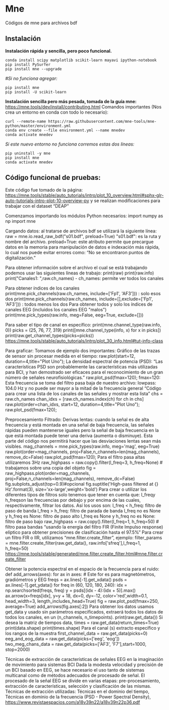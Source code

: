 # Mne
Códigos de mne para archivos bdf 
## Instalación
**Instalación rápida y sencilla, pero poco funcional.**
```
conda install scipy matplotlib scikit-learn mayavi ipython-notebook
pip install PySurfer
pip install mne --upgrade
```
_#Si no funciona agregar:_
```
pip install mne
pip install -U scikit-learn
```
**Instalación sencilla pero más pesada, tomada de la guía mne:** https://mne.tools/dev/install/contributing.html
Comandos importantes (Nos crea un entorno en conda con todo lo necesario):
```
curl --remote-name https://raw.githubusercontent.com/mne-tools/mne-python/master/environment.yml
conda env create --file environment.yml --name mnedev
conda activate mnedev
```
_Si este nuevo entorno no funciona corremos estas dos líneas:_
```
pip uninstall -y mne
pip install mne
conda activate mnedev
```
## Código funcional de pruebas:
Este código fue tomado de la página: https://mne.tools/stable/auto_tutorials/intro/plot_10_overview.html#sphx-glr-auto-tutorials-intro-plot-10-overview-py y se realizan modificaciones para trabajar con el dataset “DEAP”
 
Comenzamos importando los módulos Python necesarios:
import numpy as np
import mne

Cargando datos: al tratarse de archivos bdf se utilizará la siguiente línea:
raw = mne.io.read_raw_bdf("s01.bdf", preload=True)
"s01.bdf": es la ruta y nombre del archivo.
preload=True: este atributo permite que precargue datos en la memoria para manipulación de datos e indexación más rápida, lo cual nos puede evitar errores como: “No se encontraron puntos de digitalización.”

Para obtener información sobre el archivo el cual se está trabajando podemos usar las siguientes líneas de trabajo:
print(raw)
print(raw.info)
print("Canales1: ",raw.ch_names) - ch_names: permite ver todos los canales

Para obtener índices de los canales
print(mne.pick_channels(raw.ch_names, include=['Fp1', 'AF3']))  : solo esos dos
print(mne.pick_channels(raw.ch_names, include=[],exclude=['Fp1', 'AF3'])) : todos menos los dos
Para obtener todos y solo los índices de canales EEG (incluidos los canales EEG "malos")
print(mne.pick_types(raw.info, meg=False, eeg=True, exclude=[]))

Para saber el tipo de canal en específico:
print(mne.channel_type(raw.info, 0))
picks = (25, 76, 77, 319)
print([mne.channel_type(info, x) for x in picks])
print(raw.get_channel_types(picks=picks))
https://mne.tools/stable/auto_tutorials/intro/plot_30_info.html#tut-info-class

Para graficar: Tomamos de ejemplo dos importantes:
Gráfico de las trazas de sensor sin procesar medida en el tiempo:
raw.plot(start=12, duration=4,title="Plot Uno");
La densidad espectral de potencia (PSD): 
“Las características PSD son probablemente las características más utilizadas para BCI, y han demostrado ser eficaces para el reconocimiento de un gran número de señales neurofisiológicas.”
raw.plot_psd(fmax=120);
fmax=120: Esta frecuencia se toma del filtro pasa baja de nuestro archivo: lowpass: 104.0 Hz y no puede ser mayor a la mitad de la frecuencia general
“Código para crear una lista de los canales de las señales y mostrar esta lista”
chs = raw.ch_names
chan_idxs = [raw.ch_names.index(ch) for ch in chs]
raw.plot(order=chan_idxs, start=12, duration=4,title="Plot Uno");
raw.plot_psd(fmax=120); 

Preprocesamiento
Filtrado:
Derivas lentas: cuando la señal es de alta frecuencia y está montada en una señal de baja frecuencia, las señales rápidas pueden mantenerse iguales pero la señal de baja frecuencia en la que está montada puede tener una deriva (aumenta o disminuye).
Esta parte del código nos permitirá hacer que las desviaciones lentas sean más visibles.
mag_channels = mne.pick_types(raw.info, meg='mag', eeg=True)
raw.plot(order=mag_channels, proj=False,n_channels=len(mag_channels), remove_dc=False)
raw.plot_psd(fmax=120);
Para el filtro pasa altas utilizaremos 3Hz
raw_highpass = raw.copy().filter(l_freq=3, h_freq=None) # trabajamos sobre una copia del objeto
fig = raw_highpass.plot(order=mag_channels, proj=False,n_channels=len(mag_channels), remove_dc=False)
fig.subplots_adjust(top=0.9)#opcional
fig.suptitle('High-pass filtered at {} Hz'.format(3), size='xx-large',weight='bold')
Para crear o utilizar los diferentes tipos de filtros solo tenemos que tener en cuenta que: l_freqy h_freqson las frecuencias por debajo y por encima de las cuales, respectivamente, filtrar los datos. Así los usos son:
l_freq < h_freq: filtro de paso de banda
l_freq > h_freq: filtro de parada de banda
l_freq no es None y h_freq es None: filtro de paso alto
l_freq es None y h_freq no es None: filtro de paso bajo
raw_highpass = raw.copy().filter(l_freq=1, h_freq=50) # filtro pasa bandas
“usando la energía del filtro FIR (Finite Impulso response) elíptico para obtener precisiones de clasificación hasta el 97.5%”
Para crear un filtro FIR o IIR, utilizamos “mne.filter.create_filter”, ejemplo: 
filter_params = mne.filter.create_filter(raw.get_data(), raw.info['sfreq'],l_freq=1, h_freq=50)
https://mne.tools/stable/generated/mne.filter.create_filter.html#mne.filter.create_filter

Obtener la potencia espectral en el espacio de la frecuencia para el ruido:
def add_arrows(axes):
	for ax in axes: # Este for es para magnetómetros, gradiómetros y EEG
		freqs = ax.lines[-1].get_xdata()
		psds = ax.lines[-1].get_ydata()
		for freq in (60, 120, 180, 240):
			idx = np.searchsorted(freqs, freq)
			y = psds[(idx - 4):(idx + 5)].max()
ax.arrow(x=freqs[idx], y=y + 18, dx=0, dy=-12, color='red',width=0.1, head_width=3, length_includes_head=True)
fig = raw.plot_psd(fmax=250, average=True)
add_arrows(fig.axes[:2])
Para obtener los datos usamos get_data y usado sin parámetros especificados, extraerá todos los datos de todos los canales, en un (n_channels, n_timepoints).
print(raw.get_data())
Si desea la matriz de tiempos
data, times = raw.get_data(return_times=True)
print(data.shape)
print(times.shape)
Para el canal (s) extracto específico y los rangos de la muestra
first_channel_data = raw.get_data(picks=0)
eeg_and_eog_data = raw.get_data(picks=['eeg', 'eog'])
two_meg_chans_data = raw.get_data(picks=['AF3', 'F7'],start=1000, stop=2000)


Técnicas de extracción de características de señales EEG en la imaginación de movimiento para sistemas BCI
Dada la modesta velocidad y precisión de un BCI basado en EEG, se hace necesario el uso tanto de sistemas multicanal como de métodos adecuados de procesado de señal. El procesado de la señal EEG se divide en varias etapas: pre-procesamiento, extracción de características, selección y clasificación de las mismas.
Técnicas de extracción utilizadas: Técnicas en el dominio del tiempo, Técnicas en dominio de la frecuencia (PSD - Power Spectral Density), 
https://www.revistaespacios.com/a18v39n22/a18v39n22p36.pdf
